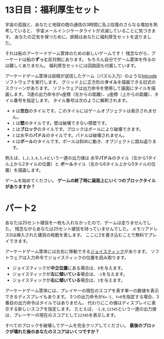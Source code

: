 # 13日目：福利厚生セット #

宇宙の孤独と、あなたと地球の間の通信の3時間に及ぶ往復のさらなる増加を熟考していると、
宇宙メールインジケータライトが点滅していることに気づきます。
あなたの正気を保つために、妖精はあなたに福利厚生セットを送りました。

それは船のアーケードゲーム筐体のための新しいゲームです！
残念ながら、アーケードは船の**ずっと**反対側にあります。
もちろん自分でゲーム筐体を作るのは難しくありません。
福利厚生セットには回路図も付属しています。

アーケードゲーム筐体は妖精が送信したゲーム（パズル入力）のような[Intcode](../day9/quiz.md)ソフトウェアを実行します。
グリッド上に正方形の**タイル**を描画できる旧式のスクリーンがあります。
ソフトウェアは出力命令を使用して画面にタイルを描画します。
3連の出力命令が`x`座標（左からの距離）、`y`座標（上からの距離）、タイル番号を指定します。
タイル番号は次のように解釈されます。

- `0` は**空白**のタイルです。このタイルにはゲームオブジェクトは表示されません。
- `1` は**壁**のタイルです。壁は破壊できない障壁です。
- `2` は**ブロック**のタイルです。ブロックはボールにより破壊できます。
- `3` は水平の**パドル**のタイルです。パドルは破壊されません。
- `4` は**ボール**のタイルです。ボールは斜めに動き、オブジェクトに跳ね返ります。

例えば、`1,2,3,6,5,4`という一連の出力値は
水平**パドル**のタイル（左から1タイル上から2タイルの位置）と
**ボール**タイル（左から6タイル上から5タイルの位置）を描画します。

ゲームを始めてください。
**ゲームの終了時に画面上にいくつのブロックタイルがありますか？**

# パート2 #

あなたは25セント硬貨を一枚も入れなかったので、ゲームは走りませんでした。
残念ながらあなたは25セント硬貨を持っていませんでした。
メモリアドレス0は挿入された硬貨の枚数を表します。
ここに2を書き込むことで無料でプレイできます。

アーケードゲーム筐体には左右に移動できる[ジョイスティック](https://ja.wikipedia.org/wiki/%E3%82%B8%E3%83%A7%E3%82%A4%E3%82%B9%E3%83%86%E3%82%A3%E3%83%83%E3%82%AF)があります。
ソフトウェアは入力命令でジョイスティックの位置を読み取ります。

- ジョイスティックが**中立位置**にある場合は、`0`を与えます。
- ジョイスティックが**左に傾いている**場合は、`-1`を与えます。
- ジョイスティックが**右に傾いている**場合は、`1`を与えます。

アーケードゲーム筐体には、プレイヤーの現在のスコアを表す単一の数値を表示できるディスプレイもあります。
3つの出力命令が`X=-1, Y=0`を指定する場合、3番目の出力命令はタイルではありません。
代わりにこの値はディスプレイに表示する新しいスコアを指定します。
たとえば、`-1,0,12345`という一連の出力値は、プレーヤーの現在のスコアとして`12345`を表示します。

すべてのブロックを破壊してゲームを完全クリアしてください。
**最後のブロックが壊れた後のあなたのスコアはいくつですか？**
